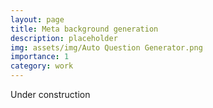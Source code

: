 ```yaml
---
layout: page
title: Meta background generation
description: placeholder
img: assets/img/Auto Question Generator.png
importance: 1
category: work
---
```


Under construction


